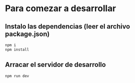 # Para comezar a desarrollar

## Instalo las dependencias (leer el archivo package.json)

```sh
npm i
npm install
```

## Arracar el servidor de desarrollo

```sh
npm run dev
```